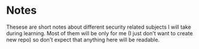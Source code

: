 # Notes

Thesese are short notes about different security related subjects I will take during learning. Most of them will be only for me (I just don't want to create new repo) so don't expect that anything here will be readable.

